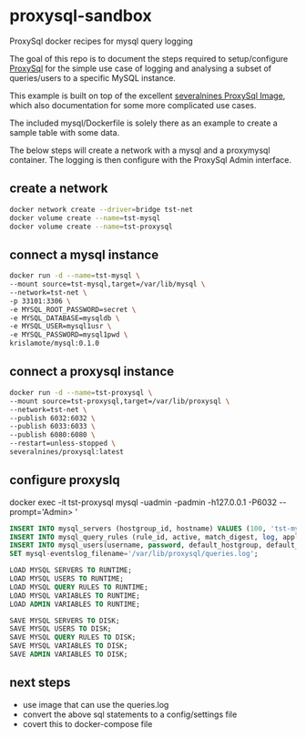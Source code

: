 # proxysql-sandbox

ProxySql docker recipes for mysql query logging

The goal of this repo is to document the steps required to setup/configure
[ProxySql](https://github.com/sysown/proxysql) for the simple use case of
logging and analysing a subset of queries/users to a specific MySQL instance.

This example is built on top of the excellent
[severalnines ProxySql Image](https://hub.docker.com/r/severalnines/proxysql),
which also documentation for some more complicated use cases.

The included mysql/Dockerfile is solely there as an example to create a sample
table with some data.

The below steps will create a network with a mysql and a proxymysql container.
The logging is then configure with the ProxySql Admin interface.

## create a network

```bash
docker network create --driver=bridge tst-net
docker volume create --name=tst-mysql
docker volume create --name=tst-proxysql
```

## connect a mysql instance

```bash
docker run -d --name=tst-mysql \
--mount source=tst-mysql,target=/var/lib/mysql \
--network=tst-net \
-p 33101:3306 \
-e MYSQL_ROOT_PASSWORD=secret \
-e MYSQL_DATABASE=mysqldb \
-e MYSQL_USER=mysql1usr \
-e MYSQL_PASSWORD=mysql1pwd \
krislamote/mysql:0.1.0
```

## connect a proxysql instance

```bash
docker run -d --name=tst-proxysql \
--mount source=tst-proxysql,target=/var/lib/proxysql \
--network=tst-net \
--publish 6032:6032 \
--publish 6033:6033 \
--publish 6080:6080 \
--restart=unless-stopped \
severalnines/proxysql:latest
```

## configure proxyslq

docker exec -it tst-proxysql mysql -uadmin -padmin -h127.0.0.1 -P6032 --prompt='Admin> '

```sql
INSERT INTO mysql_servers (hostgroup_id, hostname) VALUES (100, 'tst-mysql');
INSERT INTO mysql_query_rules (rule_id, active, match_digest, log, apply) VALUES (1,1,'.',1,0);
INSERT INTO mysql_users(username, password, default_hostgroup, default_schema) VALUES ('mysql1usr', 'mysql1pwd', 100, 'mysqldb');
SET mysql-eventslog_filename='/var/lib/proxysql/queries.log';

LOAD MYSQL SERVERS TO RUNTIME;
LOAD MYSQL USERS TO RUNTIME;
LOAD MYSQL QUERY RULES TO RUNTIME;
LOAD MYSQL VARIABLES TO RUNTIME;
LOAD ADMIN VARIABLES TO RUNTIME;

SAVE MYSQL SERVERS TO DISK;
SAVE MYSQL USERS TO DISK;
SAVE MYSQL QUERY RULES TO DISK;
SAVE MYSQL VARIABLES TO DISK;
SAVE ADMIN VARIABLES TO DISK;
```

## next steps

- use image that can use the queries.log
- convert the above sql statements to a config/settings file
- covert this to docker-compose file
